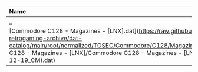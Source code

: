 |Name|Size|
|:---|---:|
|[..](../index.html)|DIR|
|[Commodore C128 - Magazines - [LNX].dat](https://raw.githubusercontent.com/open-retrogaming-archive/dat-catalog/main/root/normalized/TOSEC/Commodore/C128/Magazines/[LNX]/Commodore C128 - Magazines - [LNX]/Commodore C128 - Magazines - [LNX] (TOSEC-v2018-12-19_CM).dat)|938|
